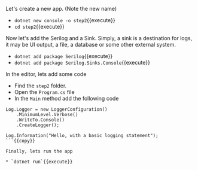  Let's create a new app.  (Note the new name) 

* `dotnet new console -o step2`{{execute}}
* `cd step2`{{execute}}

Now let's add the Serilog and a Sink.  Simply, a sink is a destination for logs, it may be UI output, a file, a database or some other external system.

* `dotnet add package Serilog`{{execute}}
* `dotnet add package Serilog.Sinks.Console`{{execute}}

In the editor, lets add some code

* Find the `step2` folder.
* Open the `Program.cs` file
* In the `Main` method add the following code

```
Log.Logger = new LoggerConfiguration()
    .MinimumLevel.Verbose()
    .WriteTo.Console()
    .CreateLogger();

Log.Information("Hello, with a basic logging statement"); 
```{{copy}}

Finally, lets run the app

* `dotnet run`{{execute}}